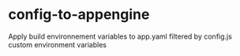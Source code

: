 # config-to-appengine
Apply build environnement variables to app.yaml filtered by config.js custom environment variables

